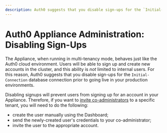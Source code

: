 ```yaml
---
description: Auth0 suggests that you disable sign-ups for the `Initial-Connection` database connection prior to going live in your production environments.
---
```


# Auth0 Appliance Administration: Disabling Sign-Ups

The Appliance, when running in multi-tenancy mode, behaves just like the Auth0 cloud environment. Users will be able to sign up and create new accounts in the cluster, and this ability is *not* limited to internal users. For this reason, Auth0 suggests that you disable sign-ups for the `Initial-Connection` database connection prior to going live in your production environments.

Disabling signups will prevent users from signing up for an account in your Appliance. Therefore, if you want to [invite co-administrators](/appliance/admin/inviting-coadmins) to a specific tenant, you will need to do the following:

* create the user manually using the Dashboard;
* send the newly-created user's credentials to your co-administrator;
* invite the user to the appropriate account.
